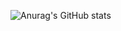 ![Anurag's GitHub stats](https://github-readme-stats.vercel.app/api?username=gitfiilipeneto&show_icons=true)
